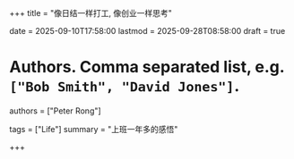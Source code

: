 +++
title = "像日结一样打工, 像创业一样思考"

date = 2025-09-10T17:58:00
lastmod = 2025-09-28T08:58:00
draft = true

# Authors. Comma separated list, e.g. `["Bob Smith", "David Jones"]`.
authors = ["Peter Rong"]

tags = ["Life"]
summary = "上班一年多的感悟"

+++

